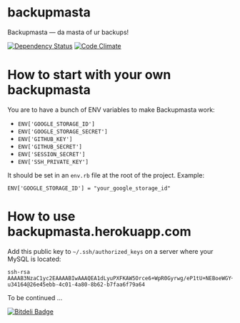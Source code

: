 backupmasta
===========

Backupmasta — da masta of ur backups!

[![Dependency Status](https://gemnasium.com/ZeroOneStudio/backupmasta.png)](https://gemnasium.com/ZeroOneStudio/backupmasta)
[![Code Climate](https://codeclimate.com/github/ZeroOneStudio/backupmasta.png)](https://codeclimate.com/github/ZeroOneStudio/backupmasta)

How to start with your own backupmasta
======================================

You are to have a bunch of ENV variables to make Backupmasta work:

* `ENV['GOOGLE_STORAGE_ID']`
* `ENV['GOOGLE_STORAGE_SECRET']`
* `ENV['GITHUB_KEY']`
* `ENV['GITHUB_SECRET']`
* `ENV['SESSION_SECRET']`
* `ENV['SSH_PRIVATE_KEY']`

It should be set in an `env.rb` file at the root of the project. Example:

    ENV['GOOGLE_STORAGE_ID'] = "your_google_storage_id"

How to use backupmasta.herokuapp.com
====================================

Add this public key to `~/.ssh/authorized_keys` on a server where your MySQL is located:

    ssh-rsa AAAAB3NzaC1yc2EAAAABIwAAAQEA1dLyuPXFKAW5Orce6+WpR0Gyrwg/eP1tU+NEBoeWGY+xvsvgtkb3Ou8Fh7Rs2PJuNqVurJxa0eI/V3fi6nxpkcDIQRXkGQjpMRqnl9eEG4WsmADJILcAMBhm5ifL8wcVkMGkTVOYAisJLJkLLl0RaqSSlqxpaAlcnyVET0NMAD/oGlXAw9HVeROoWHhdsgL+hsObPr3KQOeX9Qp6FHAylRHkw6K1lh8rBZ8FQa/7hE8mo3+hQnM8EtlRa5iRYdjKX53ybx8Vz8TQ82ySJ49Xr31Y0cl5vDD3RPgZY8nPWerFkjY8+ufTS/opMr09MzqCr6auJ1bMwo27J73H61o8sQ== u34164@26e45ebb-4c01-4a80-8b62-b7faa6f79a64

To be continued ...


[![Bitdeli Badge](https://d2weczhvl823v0.cloudfront.net/ZeroOneStudio/backupmasta/trend.png)](https://bitdeli.com/free "Bitdeli Badge")


